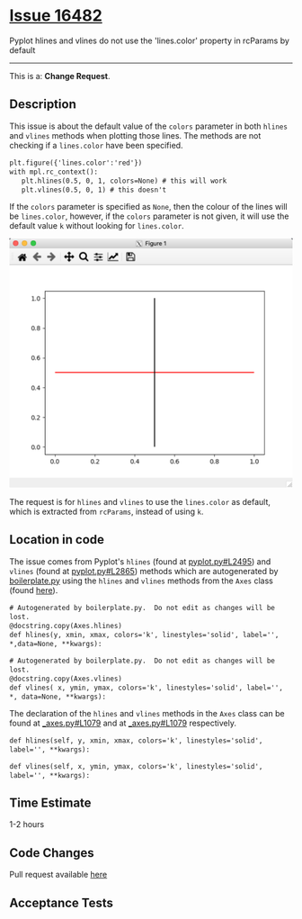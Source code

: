 # [Issue 16482](https://github.com/matplotlib/matplotlib/issues/16482)

Pyplot hlines and vlines do not use the 'lines.color' property in rcParams by default

----------------------------------------------------

This is a: **Change Request**.

## Description

This issue is about the default value of the `colors` parameter in both `hlines` and `vlines` methods when plotting those lines. The methods are not checking if a `lines.color` have been specified.

```
plt.figure({'lines.color':'red'})
with mpl.rc_context():
   plt.hlines(0.5, 0, 1, colors=None) # this will work
   plt.vlines(0.5, 0, 1) # this doesn't
```

If the `colors` parameter is specified as `None`, then the colour of the lines will be `lines.color`, however, if the `colors` parameter is not given, it will use the default value `k` without looking for `lines.color`.

![hlines](./img/16482_img_1.png)

The request is for `hlines` and `vlines` to use the `lines.color` as default, which is extracted from `rcParams`, instead of using `k`.

## Location in code

The issue comes from Pyplot's `hlines` (found at [pyplot.py#L2495](https://github.com/CSCD01-team04/matplotlib/blob/master/lib/matplotlib/pyplot.py#L2495)) and `vlines` (found at [pyplot.py#L2865](https://github.com/CSCD01-team04/matplotlib/blob/master/lib/matplotlib/pyplot.py#L2865)) methods which are autogenerated by [boilerplate.py](https://github.com/CSCD01-team04/matplotlib/blob/master/tools/boilerplate.py) using the `hlines` and `vlines` methods from the `Axes` class (found [here](https://github.com/CSCD01-team04/matplotlib/blob/master/lib/matplotlib/axes/_axes.py)). 

```
# Autogenerated by boilerplate.py.  Do not edit as changes will be lost.
@docstring.copy(Axes.hlines)
def hlines(y, xmin, xmax, colors='k', linestyles='solid', label='', *,data=None, **kwargs):
```

```
# Autogenerated by boilerplate.py.  Do not edit as changes will be lost.
@docstring.copy(Axes.vlines)
def vlines( x, ymin, ymax, colors='k', linestyles='solid', label='', *, data=None, **kwargs):
```

The declaration of the `hlines` and `vlines` methods in the `Axes` class can be found at [_axes.py#L1079](https://github.com/CSCD01-team04/matplotlib/blob/master/lib/matplotlib/axes/_axes.py#L1079) and at [_axes.py#L1079](https://github.com/CSCD01-team04/matplotlib/blob/master/lib/matplotlib/axes/_axes.py#L1155) respectively.

```
def hlines(self, y, xmin, xmax, colors='k', linestyles='solid', label='', **kwargs):
```

```
def vlines(self, x, ymin, ymax, colors='k', linestyles='solid', label='', **kwargs):
```

## Time Estimate

1-2 hours

## Code Changes

Pull request available [here]()

## Acceptance Tests
